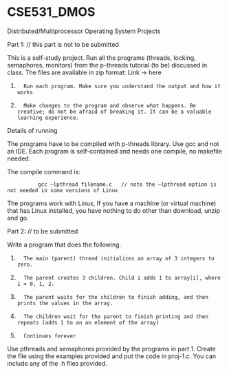 # CSE531_DMOS
Distributed/Multiprocessor Operating System Projects

Part 1: // this part is not to be submitted

This is a self-study project. Run all the programs (threads, locking, semaphores, monitors) from the p-threads tutorial (to be) discussed in class. The files are available in zip format: Link -> here

1.       Run each program. Make sure you understand the output and how it works

2.       Make changes to the program and observe what happens. Be creative; do not be afraid of breaking it. It can be a valuable learning experience.

Details of running

The programs have to be compiled with p-threads library. Use gcc and not an IDE. Each program is self-contained and needs one compile, no makefile needed.

The compile command is:

              gcc –lpthread filename.c   // note the –lpthread option is not needed in some versions of Linux

The programs work with Linux, If you have a machine (or virtual machine) that has Linux installed, you have nothing to do other than download, unzip and go.

Part 2: // to be submitted

Write a program that does the following.

1.       The main (parent) thread initializes an array of 3 integers to zero.

2.       The parent creates 3 children. Child i adds 1 to array[i], where i = 0, 1, 2.

3.       The parent waits for the children to finish adding, and then prints the values in the array.

4.       The children wait for the parent to finish printing and then repeats (adds 1 to an an element of the array)

5.       Continues forever

 

Use pthreads and semaphores provided by the programs in part 1. Create the file using the examples provided and put the code in proj-1.c. You can include any of the .h files provided. 
